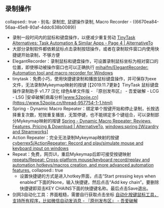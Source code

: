 ## 录制操作
collapsed:: true
	- 别名: 录制宏, 鼠键操作录制, Macro Recorder
	- ((6670ea84-56aa-45e8-80af-4ddc638b0089))
- 录制一段时间内的鼠标和键盘操作，以便减少重复劳动 [TinyTask Alternatives: Task Automation & Similar Apps - Page 4 | AlternativeTo](https://alternativeto.net/software/tinytask/?p=4)
- 大部分录制软件都依赖鼠标点击录制按钮操作，或者在录制软件窗口内使用快捷键开始录制，不够方便
- ElegantRecorder：录制鼠标和键盘操作，可设置录制鼠标坐标为相对窗口的位置，即使移动被操作窗口也可以正确执行 [mihaifm/ElegantRecorder: Automation tool and macro recorder for Windows](https://github.com/mihaifm/ElegantRecorder)
- tinytask：免费小巧，使用快捷键录制和播放鼠标键盘操作，并可保存为exe文件，无法录制Mykeymap映射的按键 [【2019.11.7更新】TinyTask 鼠标键盘操作录制助手 v1.77 汉化 绿色&单文件版 - 『原创发布区』 - 吾爱破解 - LCG - LSG |安卓破解|病毒分析|www.52pojie.cn](https://www.52pojie.cn/thread-957754-1-1.html)
- Spring - Dynamic Macro Repeater：绑定单个按键开始和停止录制，长按选择重复次数，短按重复播放，无暂停键，也不能绑定多个键组合，可以录制部分Mykeymap映射的按键 [Spring - Dynamic Macro Repeater: Reviews, Features, Pricing & Download | AlternativeTo](https://alternativeto.net/software/spring-was-/about/), [windows:spring [Wizardry and Steamworks]](http://grimore.org/windows/spring#download)
- Action Repeater：完全无法录制Mykeymap映射的按键 [cyberrex5/ActionRepeater: Record and play/simulate mouse and keyboard input on windows](https://github.com/cyberrex5/ActionRepeater)
- Repeat：免费，网页UI，重启Mykeymap后即可接受按键映射 [repeats/Repeat: Cross-platform mouse/keyboard record/replay and automation hotkeys/macros creation, and more advanced automation features.](https://github.com/repeats/Repeat)
  collapsed:: true
	- 设置快捷键的方式是进入hotkey界面，点击“Start pressing keys when enabled”下面的None，输入快捷键，然后点击“Add key chain”。要删除快捷键即双击KEY CHAINS下面的快捷键名称。最后点击Save退出。
- 剑网3自动化工具：界面粗糙，需要自行获取点击坐标 [自动化按键鼠标工具，支持所有程序，比如微信自动发消息 - 『原创发布区』 - 吾爱破解](https://www.52pojie.cn/thread-1943018-1-1.html)